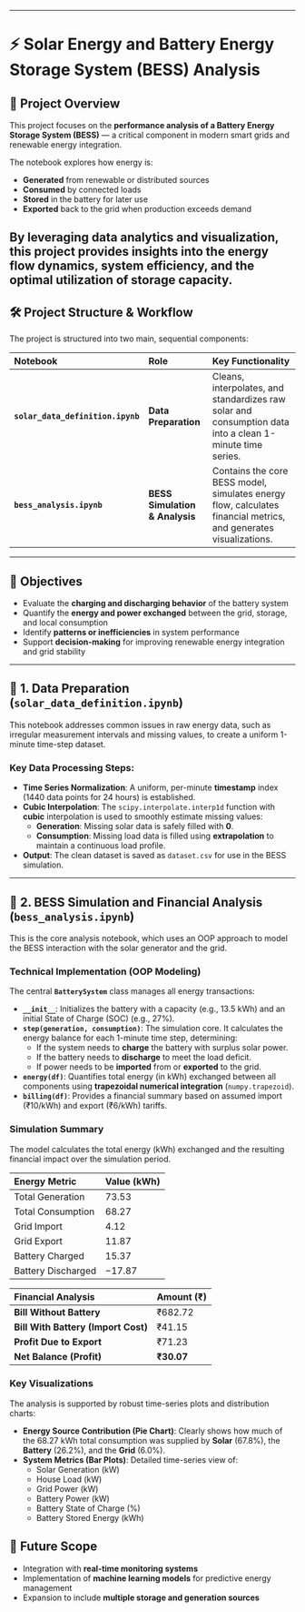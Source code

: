 ***

# ⚡ Solar Energy and Battery Energy Storage System (BESS) Analysis

## 🧩 Project Overview  
This project focuses on the **performance analysis of a Battery Energy Storage System (BESS)** — a critical component in modern smart grids and renewable energy integration.  

The notebook explores how energy is:  
- **Generated** from renewable or distributed sources  
- **Consumed** by connected loads  
- **Stored** in the battery for later use  
- **Exported** back to the grid when production exceeds demand  

By leveraging **data analytics and visualization**, this project provides insights into the **energy flow dynamics**, system efficiency, and the **optimal utilization** of storage capacity.  
---

## 🛠️ Project Structure & Workflow

The project is structured into two main, sequential components:

| Notebook | Role | Key Functionality |
| :--- | :--- | :--- |
| **`solar_data_definition.ipynb`** | **Data Preparation** | Cleans, interpolates, and standardizes raw solar and consumption data into a clean 1-minute time series. |
| **`bess_analysis.ipynb`** | **BESS Simulation & Analysis** | Contains the core BESS model, simulates energy flow, calculates financial metrics, and generates visualizations. |

---

## 🎯 Objectives  
- Evaluate the **charging and discharging behavior** of the battery system  
- Quantify the **energy and power exchanged** between the grid, storage, and local consumption  
- Identify **patterns or inefficiencies** in system performance  
- Support **decision-making** for improving renewable energy integration and grid stability  

---

## 📂 1. Data Preparation (`solar_data_definition.ipynb`)

This notebook addresses common issues in raw energy data, such as irregular measurement intervals and missing values, to create a uniform 1-minute time-step dataset.

### Key Data Processing Steps:

* **Time Series Normalization**: A uniform, per-minute **timestamp** index (1440 data points for 24 hours) is established.
* **Cubic Interpolation**: The `scipy.interpolate.interp1d` function with **cubic** interpolation is used to smoothly estimate missing values:
    * **Generation**: Missing solar data is safely filled with **0**.
    * **Consumption**: Missing load data is filled using **extrapolation** to maintain a continuous load profile.
* **Output**: The clean dataset is saved as `dataset.csv` for use in the BESS simulation.

---

## 🔋 2. BESS Simulation and Financial Analysis (`bess_analysis.ipynb`)

This is the core analysis notebook, which uses an OOP approach to model the BESS interaction with the solar generator and the grid.

### Technical Implementation (OOP Modeling)

The central **`BatterySystem`** class manages all energy transactions:

* **`__init__`**: Initializes the battery with a capacity (e.g., $13.5$ kWh) and an initial State of Charge (SOC) (e.g., $27\%$).
* **`step(generation, consumption)`**: The simulation core. It calculates the energy balance for each 1-minute time step, determining:
    * If the system needs to **charge** the battery with surplus solar power.
    * If the battery needs to **discharge** to meet the load deficit.
    * If power needs to be **imported** from or **exported** to the grid.
* **`energy(df)`**: Quantifies total energy (in kWh) exchanged between all components using **trapezoidal numerical integration** (`numpy.trapezoid`).
* **`billing(df)`**: Provides a financial summary based on assumed import (₹10/kWh) and export (₹6/kWh) tariffs.

### Simulation Summary

The model calculates the total energy (kWh) exchanged and the resulting financial impact over the simulation period.

| Energy Metric | Value (kWh) |
| :--- | :--- |
| Total Generation | $73.53$ |
| Total Consumption | $68.27$ |
| Grid Import | $4.12$ |
| Grid Export | $11.87$ |
| Battery Charged | $15.37$ |
| Battery Discharged | $-17.87$ |

| Financial Analysis | Amount (₹) |
| :--- | :--- |
| **Bill Without Battery** | ₹682.72 |
| **Bill With Battery (Import Cost)** | ₹41.15 |
| **Profit Due to Export** | ₹71.23 |
| **Net Balance (Profit)** | **₹30.07** |

### Key Visualizations

The analysis is supported by robust time-series plots and distribution charts:

* **Energy Source Contribution (Pie Chart)**: Clearly shows how much of the $68.27$ kWh total consumption was supplied by **Solar** ($67.8\%$), the **Battery** ($26.2\%$), and the **Grid** ($6.0\%$).
* **System Metrics (Bar Plots)**: Detailed time-series view of:
    * Solar Generation (kW)
    * House Load (kW)
    * Grid Power (kW)
    * Battery Power (kW)
    * Battery State of Charge (%)
    * Battery Stored Energy (kWh)


## 📌 Future Scope  
- Integration with **real-time monitoring systems**  
- Implementation of **machine learning models** for predictive energy management  
- Expansion to include **multiple storage and generation sources**  

